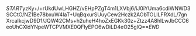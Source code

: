$START$yzKy+/+rUkdUwLHGHZ/vEHpPZgT4m1LXVbj6/iJ0iYUma6cdiWNWD3SCCtO/NZ1Be78bxuW4IaT+UqBqxurSUuyCew2Hczk2AObTOLILFRXdL/7gnXrcaIkcjwD9D1/JQW42CMs+h2uheH4hoZxEGKk30z+Ztzz4A8hlLwJbCCC6eoUhCXldYNpeWTCPVMXE0QFlyEPO6wDiLD4eO25glQ==$END$